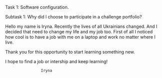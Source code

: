 
Task 1: Software configuration.

Subtask 1: Why did I choose to participate in a challenge portfolio? 

Hello my name is Iryna. 
Recently the lives of all Ukrainians changed.
And I decided that need to change my life and my job too.
First of all I noticed how cool is to have a job with me on a laptop and work no matter where I live.

Thank you for this opportunity to start learning something new.

I hope to find a job or intership and keep learning!

                    Iryna
